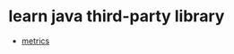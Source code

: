 # learn java third-party library

- [metrics](https://github.com/gaoxinge/something/tree/master/learn%20java%20third-party%20library/metrics)